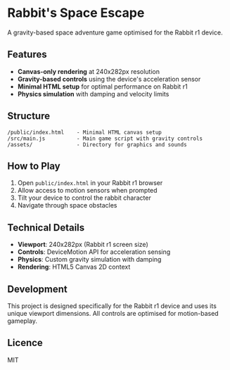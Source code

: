 # Rabbit's Space Escape

A gravity-based space adventure game optimised for the Rabbit r1 device.

## Features

- **Canvas-only rendering** at 240x282px resolution
- **Gravity-based controls** using the device's acceleration sensor
- **Minimal HTML setup** for optimal performance on Rabbit r1
- **Physics simulation** with damping and velocity limits

## Structure

```
/public/index.html    - Minimal HTML canvas setup
/src/main.js          - Main game script with gravity controls
/assets/              - Directory for graphics and sounds
```

## How to Play

1. Open `public/index.html` in your Rabbit r1 browser
2. Allow access to motion sensors when prompted
3. Tilt your device to control the rabbit character
4. Navigate through space obstacles

## Technical Details

- **Viewport**: 240x282px (Rabbit r1 screen size)
- **Controls**: DeviceMotion API for acceleration sensing
- **Physics**: Custom gravity simulation with damping
- **Rendering**: HTML5 Canvas 2D context

## Development

This project is designed specifically for the Rabbit r1 device and uses its unique viewport dimensions. All controls are optimised for motion-based gameplay.

## Licence

MIT
